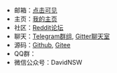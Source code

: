 
* 邮箱：[点击可见](https://calendly.com/guangwei/phone-call)
* 主页：[我的主页](https://davidnsw.github.io/homepage/)
* 社区：[Reddit论坛](https://www.reddit.com/r/tboox/)
* 聊天：[Telegram群组](https://t.me/tbooxorg), [Gitter聊天室](https://gitter.im/tboox/tboox?utm_source=badge&utm_medium=badge&utm_campaign=pr-badge&utm_content=badge)
* 源码：[Github](https://github.com/tboox/tbox), [Gitee](https://gitee.com/tboox/tbox)
* QQ群：
* 微信公众号：DavidNSW
